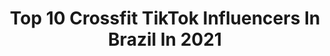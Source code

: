 ---
title: Top 10 Crossfit TikTok Influencers In Brazil In 2021
description: >-
  Find top crossfit TikTok influencers in Brazil in 2021. Most popular hashtags: #crossfit #fyp #fitness #workout.
platform: TikTok
hits: 28
text_top: Identify the most popular TikTok accounts on inBeat.
text_bottom: Our database has 28 TikTok influencers like this in Brazil for you to work with.
profiles:
  - username: "faria_maikon"
    fullname: >-
      Maikon Faria
    bio: >-
      Irmão do Michel Gestor Eng. Produção Crossfiteiro Insta @maikon_faria
    location: "Brazil"
    followers: 108300
    engagement: 1736
    commentsToLikes: 0.034931
    id: ckbwhyzxm2zvj0j23gtuba6tn
    verified: false
    hashtags: "#tiktok, #amordeirmao, #amor, #fyp"
  - username: "isaferreirafisio"
    fullname: >-
      Isabella Ferreira
    bio: >-
      🧠Fisioterapeuta dos Crossfiteiros Salvo seus WODs - lesões + perfomance 🏋🏻‍♂️
    location: "Brazil"
    followers: 80900
    engagement: 653
    commentsToLikes: 0.029963
    id: ckbam3r3td0m20j23es85kd0m
    verified: false
    hashtags: "#alongamento, #mobilidade, #flexibilidade, #crossfitbr"
  - username: "carohobo"
    fullname: >-
      Caro Hobo
    bio: >-
      Crossfiter perdida aqui
    location: "Brazil"
    followers: 57200
    engagement: 400
    commentsToLikes: 0.006040
    id: ck81s2ox7pkh80j78krfuuljg
    verified: false
    hashtags: "#workout, #training, #crossfit, #campeonato"
  - username: "ahkeylla"
    fullname: >-
      Keylla 🌻
    bio: >-
      🌈 apenas conteúdo aleatório *passar vergonha entrou no chat*
    location: "Brazil"
    followers: 4179
    engagement: 1242
    commentsToLikes: 0.103544
    id: ckbfdglnf6wzx0j23yq276163
    verified: false
    hashtags: "#tiedye, #destaque, #crossfit, #gpw"
  - username: "vaniamoraes03"
    fullname: >-
      user1301191488680
    bio: >-
      Atleta de futevôlei Campeã Mundial, Sul-americana e Paulista! Amante de esporte
    location: "Brazil"
    followers: 107400
    engagement: 1554
    commentsToLikes: 0.023385
    id: ck81t1ithuq910j78arqnfqfb
    verified: false
    hashtags: "#crossfit, #tik, #mulhertambemjoga, #praia"
  - username: "eleandresantos"
    fullname: >-
      Eleandre Santos
    bio: >-
      Instagram: @Eleandresantos! Segue lá gente 🙏🙏🙏. Jesus está voltando 🔥🙏❤️
    location: "Brazil"
    followers: 46000
    engagement: 909
    commentsToLikes: 0.079552
    id: cka6pynrwlhkd0i78dufcku7f
    verified: false
    hashtags: "#fy, #meuamigo, #foryou, #tiktokbrasil"
  - username: "gaditaoguerreiro"
    fullname: >-
      user5773074330253
    bio: >-
      Estou no Instagram como @paixao8. Instale o aplicativo para seguir minhas fotos
    location: "Brazil"
    followers: 16800
    engagement: 399
    commentsToLikes: 0.023354
    id: cka0fw6kl1jc60i78m0g4vt10
    verified: false
    hashtags: "#fitness, #academia, #personaltrainer, #muscula"
  - username: "barbrothersbrazil"
    fullname: >-
      Bar Brothers Brazil
    bio: >-
      Calistenia 🤜💥🤛 Treino De Rua 🌎 #BarBrothersBrazil 💪😎 Junte-se a Família!
    location: "Brazil"
    followers: 35249
    engagement: 550
    commentsToLikes: 0.009769
    id: ck81s0yrtp83i0j78vdxd5knl
    verified: false
    hashtags: "#barbrothers, #beast, #motivation, #force"
  - username: "carolormond"
    fullname: >-
      Ana Caroline Ormond
    bio: >-
      SIGAM MEU INSTA☝🏽 🧚🏽‍♂️ youtube: Carol Ormond Cuiabá-MT 🇧🇷/🇺🇸 seja luz 💡
    location: "Brazil"
    followers: 123100
    engagement: 2057
    commentsToLikes: 0.023608
    id: ckd5q1o0rxngw0j23gl6uv9xp
    verified: false
    hashtags: "#intercambio, #fy, #foryou, #highscool"
  - username: "raffahoficial"
    fullname: >-
      raffahoficial
    bio: >-
      Menos flop aqui no TIKTOK do que no Insta, onde sou menos flop que no Twitter!
    location: "Brazil"
    followers: 18800
    engagement: 1369
    commentsToLikes: 0.074532
    id: ckcupvbq1j0g10j23g653z1d6
    verified: false
    hashtags: "#fyp, #conselhosdoraffah, #conselheirabiscoiteira, #lgbtq"
---